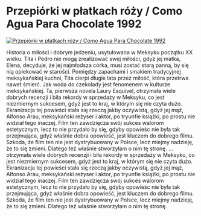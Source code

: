 Przepiórki w płatkach róży / Como Agua Para Chocolate 1992 
=============
[![Przepiórki w płatkach róży / Como Agua Para Chocolate 1992 ](http://vidos.pl/images/player.gif)](http://vidos.pl/przepiorki-w-platkach-rozy-como-agua-para-chocolate-1992)

 Historia o miłości i dobrym jedzeniu, usytułowana w Meksyku początku XX wieku. Tita i Pedro nie mogą zrealizować swej miłości, gdyż jej matka, Elena, decyduje, że jej najmłodsza córka, musi zostać starą panną, by się nią opiekować w starości. Pomiędzy zapachami i smakiem tradycyjnej meksykańskiej kuchni, Tita cierpi długie lata przez miłość, która przetrwa nawet śmierć. Jak woda do czekolady jest fenomenem w kulturze meksykańskiej. Ta, pierwsza novela Laury Esquivel, otrzymała wiele dobrych recenzji i biła rekordy w sprzedaży w Meksyku, co jest niezmiernym sukcesem, gdyż jest to kraj, w którym się nie czyta dużo. Ekranizacja tej powieści stała się rzeczą jakby oczywistą, gdyż jej mąż, Alfonso Arau, meksykański reżyser i aktor, po tryunfie książki, po prostu nie widział tego inaczej. Film ten zawdzięcza swój sukces walorom estetycznym, lecz to nie przydało by się, gdyby opowieśc nie była tak przejmująca, gdyż właśnie dobra opowieść, jest kluczem do dobrego filmu. Szkoda, że film ten nie jest dystrybuowany w Polsce, lecz miejmy nadzieję, że to się zmieni. Dlatego też właśnie stworzyłam o nim tę stronę.   ... otrzymała wiele dobrych recenzji i biła rekordy w sprzedaży w Meksyku, co jest niezmiernym sukcesem, gdyż jest to kraj, w którym się nie czyta dużo. Ekranizacja tej powieści stała się rzeczą jakby oczywistą, gdyż jej mąż, Alfonso Arau, meksykański reżyser i aktor, po tryunfie książki, po prostu nie widział tego inaczej. Film ten zawdzięcza swój sukces walorom estetycznym, lecz to nie przydało by się, gdyby opowieśc nie była tak przejmująca, gdyż właśnie dobra opowieść, jest kluczem do dobrego filmu. Szkoda, że film ten nie jest dystrybuowany w Polsce, lecz miejmy nadzieję, że to się zmieni. Dlatego też właśnie stworzyłam o nim tę stronę.

